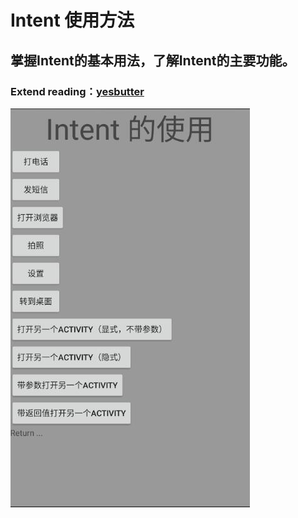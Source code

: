 # Intent 使用方法
## 掌握Intent的基本用法，了解Intent的主要功能。
### Extend reading：[yesbutter](https://github.com/yesbutter/HBU-Android-App/blob/master/Intent_Learning.md)

 ![](https://raw.githubusercontent.com/HBU/AndroidDemo/master/chapter04/Intent201908/QQ20190824121738.jpg)
